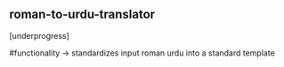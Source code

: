 ## roman-to-urdu-translator
[underprogress]

#functionality
-> standardizes input roman urdu into a standard template
